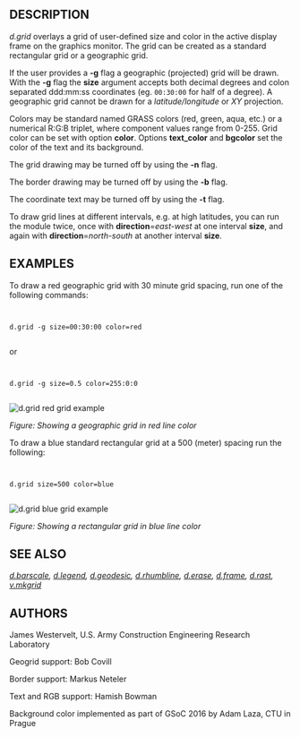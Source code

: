 
## DESCRIPTION

*d.grid* overlays a grid of user-defined size and
color in the active display frame on the graphics monitor.
The grid can be created as a standard rectangular grid or
a geographic grid.

If the user provides a **-g** flag a geographic (projected) grid
will be drawn. With the **-g** flag the **size**
argument accepts both decimal degrees and colon separated
ddd:mm:ss coordinates (eg. `00:30:00` for half of a degree).
A geographic grid cannot be drawn for a *latitude/longitude*
or *XY* projection.

Colors may be standard named GRASS colors (red, green, aqua, etc.) or
a numerical R:G:B triplet, where component values range from 0-255.
Grid color can be set with option **color**. Options **text\_color** and
**bgcolor** set the color of the text and its background.

The grid drawing may be turned off by using the **-n** flag.

The border drawing may be turned off by using the **-b** flag.

The coordinate text may be turned off by using the **-t** flag.

To draw grid lines at different intervals, e.g. at high latitudes, you
can run the module twice, once with **direction**=*east-west*
at one interval **size**, and again with
**direction**=*north-south* at another interval **size**.

## EXAMPLES

To draw a red geographic grid with 30 minute grid spacing, run
one of the following commands:

```


d.grid -g size=00:30:00 color=red


```

or

```


d.grid -g size=0.5 color=255:0:0


```

![d.grid red grid example](d_grid_red_grid.png)

*Figure: Showing a geographic grid in red line color*

To draw a blue standard rectangular grid at a 500 (meter) spacing run the following:

```


d.grid size=500 color=blue


```

![d.grid blue grid example](d_grid_blue_grid.png)

*Figure: Showing a rectangular grid in blue line color*

## SEE ALSO

*[d.barscale](d.barscale.html),
[d.legend](d.legend.html),
[d.geodesic](d.geodesic.html),
[d.rhumbline](d.rhumbline.html),
[d.erase](d.erase.html),
[d.frame](d.frame.html),
[d.rast](d.rast.html),
[v.mkgrid](v.mkgrid.html)*

## AUTHORS

James Westervelt, U.S. Army Construction Engineering Research Laboratory

Geogrid support: Bob Covill

Border support: Markus Neteler

Text and RGB support: Hamish Bowman

Background color implemented as part of GSoC 2016 by Adam Laza, CTU in Prague
